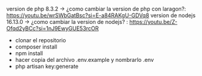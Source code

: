 version de php 8.3.2 -> ¿como cambiar la version de php con laragon?: https://youtu.be/wrSWbGatBsc?si=E-a84RAKgU-GDVq8
version de nodejs 16.13.0 -> ¿como cambiar la version de nodejs? : https://youtu.be/Z-Ofqd2yBCc?si=1nJ9EwyGUE53rcOR

- clonar el repositorio
- composer install
- npm install
- hacer copia del archivo .env.example y nombrarlo .env
- php artisan key:generate
